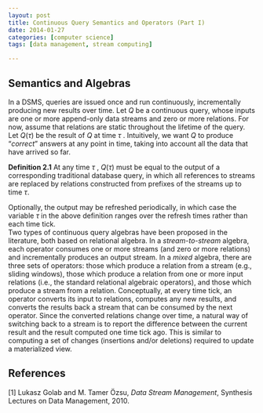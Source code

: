 ```yaml
---
layout: post
title: Continuous Query Semantics and Operators (Part I)
date: 2014-01-27
categories: [computer science]
tags: [data management, stream computing]

---
```



Semantics and Algebras
---
In a DSMS, queries are issued once and run continuously, incrementally producing new results over time. Let *Q* be a continuous query, whose inputs are one or more append-only data streams and zero or more relations. For now, assume that relations are static throughout the lifetime of the query. Let *Q*(*τ*) be the result of *Q* at time *τ* . Intuitively, we want *Q* to produce “*correct*” answers at any point in time, taking into account all the data that have arrived so far.

**Definition 2.1** At any time *τ* , *Q*(*τ*) must be equal to the output of a corresponding traditional database query, in which all references to streams are replaced by relations constructed from prefixes of the streams up to time *τ*.

Optionally, the output may be refreshed periodically, in which case the variable *τ* in the above definition ranges over the refresh times rather than each time tick.  
Two types of continuous query algebras have been proposed in the literature, both based on relational algebra. In a *stream-to-stream* algebra, each operator consumes one or more streams (and zero or more relations) and incrementally produces an output stream. In a *mixed* algebra, there are three sets of operators: those which produce a relation from a stream (e.g., sliding windows), those which produce a relation from one or more input relations (i.e., the standard relational algebraic operators), and those which produce a stream from a relation. Conceptually, at every time tick, an operator converts its input to relations, computes any new results, and converts the results back a stream that can be consumed by the next operator. Since the converted relations change over time, a natural way of switching back to a stream is to report the difference between the current result and the result computed one time tick ago. This is similar to computing a set of changes (insertions and/or deletions) required to update a materialized view.


References
---
[1] Lukasz Golab and M. Tamer Özsu, *Data Stream Management*, Synthesis Lectures on Data Management, 2010.

